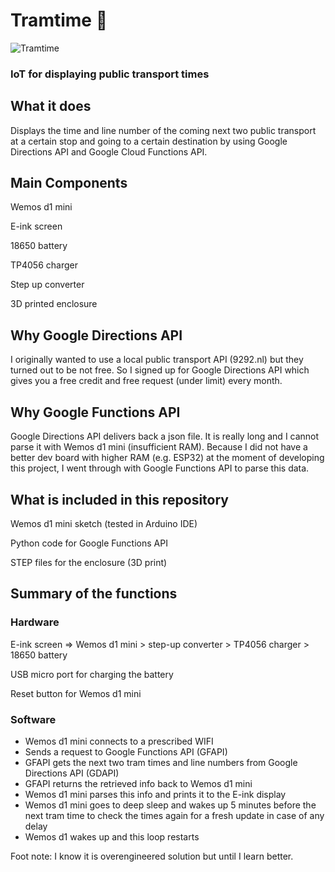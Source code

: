 # Tramtime 🚋
![Tramtime](https://user-images.githubusercontent.com/97253116/148444243-2cc14ea0-9393-4980-9913-b5c71a78c1a7.png)


### IoT for displaying public transport times


## What it does 

Displays the time and line number of the coming next two public transport at a certain stop and going to a certain destination by using Google Directions API and Google Cloud Functions API. 

## Main Components

Wemos d1 mini

E-ink screen

18650 battery

TP4056 charger

Step up converter

3D printed enclosure


## Why Google Directions API

I originally wanted to use a local public transport API (9292.nl) but they turned out to be not free. So I signed up for Google Directions API which gives you a free credit and free request (under limit) every month. 

## Why Google Functions API

Google Directions API delivers back a json file. It is really long and I cannot parse it with Wemos d1 mini (insufficient RAM). Because I did not have a better dev board with higher RAM (e.g. ESP32) at the moment of developing this project, I went through with Google Functions API to parse this data. 

## What is included in this repository

Wemos d1 mini sketch (tested in Arduino IDE) 

Python code for Google Functions API

STEP files for the enclosure (3D print) 

## Summary of the functions

### Hardware
E-ink screen => Wemos d1 mini > step-up converter > TP4056 charger > 18650 battery

USB micro port for charging the battery

Reset button for Wemos d1 mini

### Software

* Wemos d1 mini connects to a prescribed WIFI
* Sends a request to Google Functions API (GFAPI)
* GFAPI gets the next two tram times and line numbers from Google Directions API (GDAPI)
* GFAPI returns the retrieved info back to Wemos d1 mini
* Wemos d1 mini parses this info and prints it to the E-ink display
* Wemos d1 mini goes to deep sleep and wakes up 5 minutes before the next tram time to check the times again for a fresh update in case of any delay
* Wemos d1 wakes up and this loop restarts


Foot note: I know it is overengineered solution but until I learn better. 
